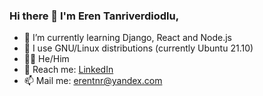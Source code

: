### Hi there 👋 I'm Eren Tanriverdiodlu,

- 🌱 I’m currently learning Django, React and Node.js
- 🐧 I use GNU/Linux distributions (currently Ubuntu 21.10)
- 🧑‍💻 He/Him
- 👥 Reach me: [LinkedIn](https://www.linkedin.com/in/erentanriverdioglu/) 
- 📫 Mail me: [erentnr@yandex.com](mailto:erentnr@yandex.com)
